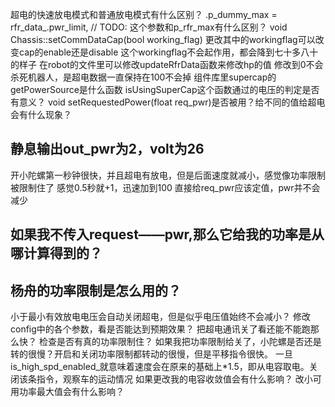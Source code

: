 超电的快速放电模式和普通放电模式有什么区别？
      .p_dummy_max = rfr_data_.pwr_limit,        // TODO: 这个参数和p_rfr_max有什么区别？
void Chassis::setCommDataCap(bool working_flag) 更改其中的workingflag可以改变cap的enable还是disable 这个workingflag不会起作用，都会降到七十多八十的样子
在robot的文件里可以修改updateRfrData函数来修改hp的值 修改到0不会杀死机器人，是超电数据一直保持在100不会掉
组件库里supercap的getPowerSource是什么函数 isUsingSuperCap这个函数通过的电压的判定是否有意义？
  void setRequestedPower(float req_pwr)是否被用？给不同的值给超电会有什么现象？
## 静息输出out_pwr为2，volt为26
开小陀螺第一秒钟很快，并且超电有放电，但是后面速度就减小，感觉像功率限制被限制住了
感觉0.5秒就+1，迅速加到100
直接给req_pwr应该定值，pwr并不会减少
## 如果我不传入request——pwr,那么它给我的功率是从哪计算得到的？
## 杨舟的功率限制是怎么用的？
小于最小有效放电电压会自动关闭超电，但是似乎电压值始终不会减小？
修改config中的各个参数，看是否能达到预期效果？
把超电通讯关了看还能不能跑那么快？
检查是否有真的功率限制住？
如果我把功率限制给关了，小陀螺是否还是转的很慢？开启和关闭功率限制都转动的很慢，但是平移指令很快。
一旦is_high_spd_enabled_就意味着速度会在原来的基础上*1.5，即从电容取电。关闭该条指令，观察车的运动情况
如果更改我的电容收敛值会有什么影响？
改小可用功率最大值会有什么影响？